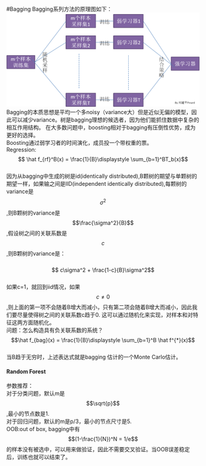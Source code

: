 #Bagging
Bagging系列方法的原理图如下：  
![](/assets/Bagging.png)  
Bagging的本质思想是平均一个多noisy（variance大）但是近似无偏的模型，因此可以减少variance。树是bagging理想的候选者，因为他们能抓住数据中复杂的相互作用结构。 在大多数问题中，boosting相对于bagging有压倒性优势，成为更好的选择。  
Boosting通过弱学习者的时间演化，成员投一个带权重的票。  
Regression:&emsp;&emsp;$$ \hat f_{rf}^B(x) = \frac{1}{B}\displaystyle \sum_{b=1}^BT_b(x)$$  
因为从bagging中生成的树是id\(identically distributed\),B颗树的期望与单颗树的期望一样，如果输之间是IID\(independent identically distributed\),每颗树的variance是 $$\sigma^2$$,则B颗树的variance是$$\frac{\sigma^2}{B}$$,假设树之间的关联系数是$$c$$,则B颗树的variance是：  
&emsp;&emsp;$$ c\sigma^2 + \frac{1-c}{B}\sigma^2$$  
如果c=1，就回到iid情况，如果$$c \ne 0$$,则上面的第一项不会随着B增大而减小，只有第二项会随着B增大而减小，因此我们要尽量使得树之间的关联系数c趋于0. 这可以通过随机化来实现，对样本和对特征这两方面随机化。  
问题：怎么构造具有负关联系数的系统？
&emsp;&emsp;$$\hat f_{bag}(x) = \frac{1}{B}\displaystyle \sum_{b=1}^B \hat f^{*}(x)$$  
当B趋于无穷时，上述表达式就是bagging 估计的一个Monte Carlo估计。

#### Random Forest
参数推荐：  
对于分类问题，默认m是$$\sqrt{p}$$,最小的节点数是1.  
对于回归问题，默认的m是p/3，最小的节点尺寸是5.  
OOB:out of box, bagging中有$$(1-\frac{1}{N})^N = 1/e$$的样本没有被选中，可以用来做验证，因此不需要交叉验证。当OOB误差稳定后，训练也就可以结束了。

